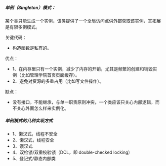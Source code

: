 ##### 单例（Singleton）模式： 
某个类只能生成一个实例，该类提供了一个全局访问点供外部获取该实例，其拓展是有限多例模式。


关键代码：

- 构造函数是私有的。

优点：

- 1、在内存里只有一个实例，减少了内存的开销，尤其是频繁的创建和销毁实例（比如管理学院首页页面缓存）。
- 2、避免对资源的多重占用（比如写文件操作）。

缺点：

- 没有接口，不能继承，与单一职责原则冲突，一个类应该只关心内部逻辑，而不关心外面怎么样来实例化。


##### 单例模式的几种实现方式

- 1、懒汉式，线程不安全
- 2、懒汉式，线程安全
- 3、饿汉式
- 4、双检锁/双重校验锁（DCL，即 double-checked locking）
- 5、登记式/静态内部类